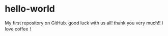 # hello-world
My first repository on GitHub.
good luck with us all! thank you very much!!
I love coffee！
